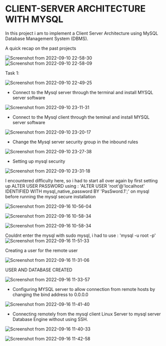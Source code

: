 # CLIENT-SERVER ARCHITECTURE WITH MYSQL

In this project i am to implement a Client Server Architecture using MySQL Database Management System (DBMS).

A quick recap on the past projects

![Screenshot from 2022-09-10 22-58-30](https://user-images.githubusercontent.com/110517150/189503159-e382c330-121f-4a10-80a5-d7d7c8901c62.png)
![Screenshot from 2022-09-10 22-58-09](https://user-images.githubusercontent.com/110517150/189503160-5cdf0d4f-d2e9-4133-baa4-872501e01b83.png)

Task 1: 

![Screenshot from 2022-09-10 22-49-25](https://user-images.githubusercontent.com/110517150/189502969-d098396c-2380-4848-9913-91af72f48c8f.png)

* Connect to the Mysql server through the terminal and install MYSQL server software

![Screenshot from 2022-09-10 23-11-31](https://user-images.githubusercontent.com/110517150/189503517-8e85b9ac-12f4-43da-bcf0-42454b119674.png)

*  Connect to the Mysql client through the teminal and install MYSQL server software
  
 ![Screenshot from 2022-09-10 23-20-17](https://user-images.githubusercontent.com/110517150/189503672-b752c733-18eb-4ba6-90c2-c1d751164829.png)
 
 * Change the Mysql server security group in the inbound rules
 
![Screenshot from 2022-09-10 23-27-38](https://user-images.githubusercontent.com/110517150/189503909-c0f0401d-1a46-4e35-9364-1679a5700496.png)

 * Setting up mysql security
 
 ![Screenshot from 2022-09-10 23-31-18](https://user-images.githubusercontent.com/110517150/189504014-3d65a3ba-939d-4a8a-853a-2c8add3a25a1.png)
 
 I encountered difficulty here, so i had to start all over again by first setting up ALTER USER PASSWORD using :
 'ALTER USER 'root'@'localhost' IDENTIFIED WITH mysql_native_password BY 'PasSword.1';' on mysql before running the mysql secure installation
 
   ![Screenshot from 2022-09-16 10-56-04](https://user-images.githubusercontent.com/110517150/190613577-7b65bdb9-604f-4edd-819b-fd9611ec67f1.png)
   
![Screenshot from 2022-09-16 10-58-34](https://user-images.githubusercontent.com/110517150/190613608-bf2d4d9e-df44-4c27-8ec8-d20b6ef2506e.png)

![Screenshot from 2022-09-16 10-58-34](https://user-images.githubusercontent.com/110517150/190613638-09986e95-15cc-4267-bdcc-793a9a9f29e0.png)

Couldnt enter the mysql with sudo mysql, i had to use : 'mysql -u root -p'
![Screenshot from 2022-09-16 11-51-33](https://user-images.githubusercontent.com/110517150/190623353-61c3cf01-6a62-4ae1-9940-de465c868ab7.png)

Creating a user for the remote user

![Screenshot from 2022-09-16 11-31-06](https://user-images.githubusercontent.com/110517150/190619766-ae081ada-4687-4d18-8901-1f0bb6308bc9.png)

USER AND DATABASE CREATED

 ![Screenshot from 2022-09-16 11-33-57](https://user-images.githubusercontent.com/110517150/190620128-a03d1dc8-da4a-4f9b-844a-5a09f97ab335.png)

 * Configuring MYSQL server to allow connection from remote hosts by changing the bind address to 0.0.0.0

![Screenshot from 2022-09-16 11-41-40](https://user-images.githubusercontent.com/110517150/190621505-311f6ea9-330a-44c3-b6e4-3dc2037f0f5c.png)

 
* Connecting remotely from the mysql client Linux Server to mysql server Database Engine without using SSH. 

![Screenshot from 2022-09-16 11-40-33](https://user-images.githubusercontent.com/110517150/190621308-b9cc89cf-e0cf-43f1-a420-c0363cc6b237.png)

![Screenshot from 2022-09-16 11-42-58](https://user-images.githubusercontent.com/110517150/190621707-30f8d41e-17a8-4460-ad03-b6fa7df03788.png)
 
 
 
 
 
